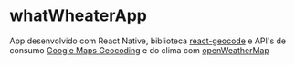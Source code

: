 # whatWheaterApp
App desenvolvido com React Native, biblioteca [react-geocode](https://github.com/shukerullah/react-geocode) e API's de consumo [Google Maps Geocoding](https://developers.google.com/maps/documentation/geocoding/overview) e do clima com [openWeatherMap](https://openweathermap.org)
